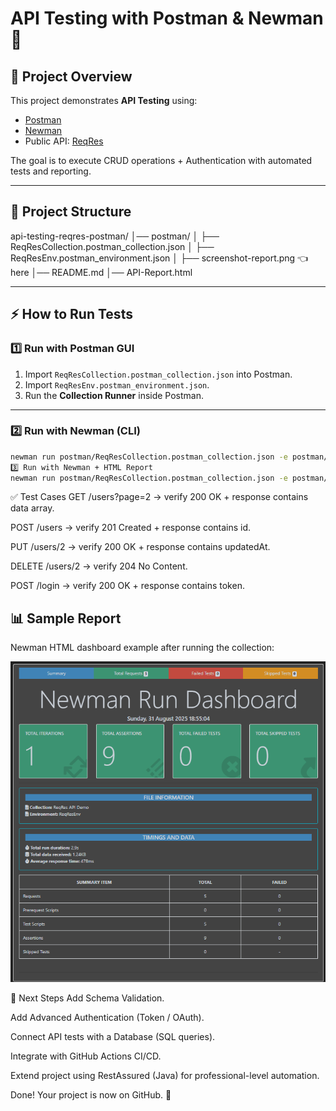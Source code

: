 ﻿# API Testing with Postman & Newman 🚀

## 📌 Project Overview
This project demonstrates **API Testing** using:
- [Postman](https://www.postman.com/)
- [Newman](https://www.npmjs.com/package/newman)
- Public API: [ReqRes](https://reqres.in/)

The goal is to execute CRUD operations + Authentication with automated tests and reporting.

---

## 📂 Project Structure
api-testing-reqres-postman/
│── postman/
│   ├── ReqResCollection.postman_collection.json
│   ├── ReqResEnv.postman_environment.json
│   ├── screenshot-report.png   👈 here
│── README.md
│── API-Report.html

---

## ⚡ How to Run Tests

### 1️⃣ Run with Postman GUI
1.  Import `ReqResCollection.postman_collection.json` into Postman.
2.  Import `ReqResEnv.postman_environment.json`.
3.  Run the **Collection Runner** inside Postman.

---

### 2️⃣ Run with Newman (CLI)
```bash
newman run postman/ReqResCollection.postman_collection.json -e postman/ReqResEnv.postman_environment.json
3️⃣ Run with Newman + HTML Report
newman run postman/ReqResCollection.postman_collection.json -e postman/ReqResEnv.postman_environment.json -r htmlextra --reporter-htmlextra-export API-Report.html
```
✅ Test Cases
GET /users?page=2 → verify 200 OK + response contains data array.

POST /users → verify 201 Created + response contains id.

PUT /users/2 → verify 200 OK + response contains updatedAt.

DELETE /users/2 → verify 204 No Content.

POST /login → verify 200 OK + response contains token.

## 📊 Sample Report
Newman HTML dashboard example after running the collection:

![Newman Report](./postman/screenshot-report.png)



🔮 Next Steps
Add Schema Validation.

Add Advanced Authentication (Token / OAuth).

Connect API tests with a Database (SQL queries).

Integrate with GitHub Actions CI/CD.

Extend project using RestAssured (Java) for professional-level automation.

Done! Your project is now on GitHub. 🎉

